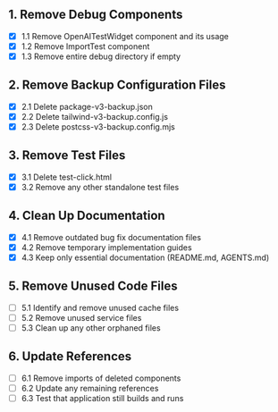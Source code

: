 ## 1. Remove Debug Components
- [x] 1.1 Remove OpenAITestWidget component and its usage
- [x] 1.2 Remove ImportTest component 
- [x] 1.3 Remove entire debug directory if empty

## 2. Remove Backup Configuration Files
- [x] 2.1 Delete package-v3-backup.json
- [x] 2.2 Delete tailwind-v3-backup.config.js
- [x] 2.3 Delete postcss-v3-backup.config.mjs

## 3. Remove Test Files
- [x] 3.1 Delete test-click.html
- [x] 3.2 Remove any other standalone test files

## 4. Clean Up Documentation
- [x] 4.1 Remove outdated bug fix documentation files
- [x] 4.2 Remove temporary implementation guides
- [x] 4.3 Keep only essential documentation (README.md, AGENTS.md)

## 5. Remove Unused Code Files
- [ ] 5.1 Identify and remove unused cache files
- [ ] 5.2 Remove unused service files
- [ ] 5.3 Clean up any other orphaned files

## 6. Update References
- [ ] 6.1 Remove imports of deleted components
- [ ] 6.2 Update any remaining references
- [ ] 6.3 Test that application still builds and runs